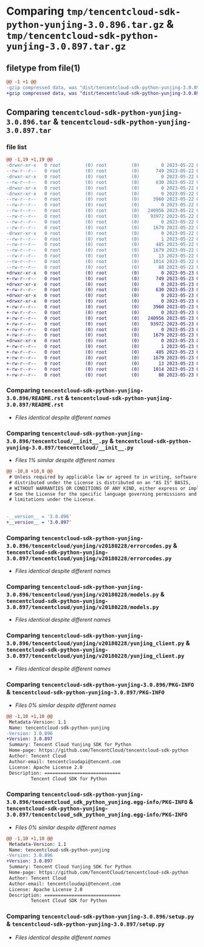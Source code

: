 # Comparing `tmp/tencentcloud-sdk-python-yunjing-3.0.896.tar.gz` & `tmp/tencentcloud-sdk-python-yunjing-3.0.897.tar.gz`

## filetype from file(1)

```diff
@@ -1 +1 @@
-gzip compressed data, was "dist/tencentcloud-sdk-python-yunjing-3.0.896.tar", last modified: Mon May 22 00:38:15 2023, max compression
+gzip compressed data, was "dist/tencentcloud-sdk-python-yunjing-3.0.897.tar", last modified: Tue May 23 02:36:57 2023, max compression
```

## Comparing `tencentcloud-sdk-python-yunjing-3.0.896.tar` & `tencentcloud-sdk-python-yunjing-3.0.897.tar`

### file list

```diff
@@ -1,19 +1,19 @@
-drwxr-xr-x   0 root         (0) root         (0)        0 2023-05-22 00:38:15.000000 tencentcloud-sdk-python-yunjing-3.0.896/
--rw-r--r--   0 root         (0) root         (0)      749 2023-05-22 00:38:15.000000 tencentcloud-sdk-python-yunjing-3.0.896/README.rst
-drwxr-xr-x   0 root         (0) root         (0)        0 2023-05-22 00:38:15.000000 tencentcloud-sdk-python-yunjing-3.0.896/tencentcloud/
--rw-r--r--   0 root         (0) root         (0)      630 2023-05-22 00:38:15.000000 tencentcloud-sdk-python-yunjing-3.0.896/tencentcloud/__init__.py
-drwxr-xr-x   0 root         (0) root         (0)        0 2023-05-22 00:38:15.000000 tencentcloud-sdk-python-yunjing-3.0.896/tencentcloud/yunjing/
-drwxr-xr-x   0 root         (0) root         (0)        0 2023-05-22 00:38:15.000000 tencentcloud-sdk-python-yunjing-3.0.896/tencentcloud/yunjing/v20180228/
--rw-r--r--   0 root         (0) root         (0)     3960 2023-05-22 00:38:15.000000 tencentcloud-sdk-python-yunjing-3.0.896/tencentcloud/yunjing/v20180228/errorcodes.py
--rw-r--r--   0 root         (0) root         (0)        0 2023-05-22 00:38:15.000000 tencentcloud-sdk-python-yunjing-3.0.896/tencentcloud/yunjing/v20180228/__init__.py
--rw-r--r--   0 root         (0) root         (0)   240956 2023-05-22 00:38:15.000000 tencentcloud-sdk-python-yunjing-3.0.896/tencentcloud/yunjing/v20180228/models.py
--rw-r--r--   0 root         (0) root         (0)    93972 2023-05-22 00:38:15.000000 tencentcloud-sdk-python-yunjing-3.0.896/tencentcloud/yunjing/v20180228/yunjing_client.py
--rw-r--r--   0 root         (0) root         (0)        0 2023-05-22 00:38:15.000000 tencentcloud-sdk-python-yunjing-3.0.896/tencentcloud/yunjing/__init__.py
--rw-r--r--   0 root         (0) root         (0)     1679 2023-05-22 00:38:15.000000 tencentcloud-sdk-python-yunjing-3.0.896/PKG-INFO
-drwxr-xr-x   0 root         (0) root         (0)        0 2023-05-22 00:38:15.000000 tencentcloud-sdk-python-yunjing-3.0.896/tencentcloud_sdk_python_yunjing.egg-info/
--rw-r--r--   0 root         (0) root         (0)        1 2023-05-22 00:38:15.000000 tencentcloud-sdk-python-yunjing-3.0.896/tencentcloud_sdk_python_yunjing.egg-info/dependency_links.txt
--rw-r--r--   0 root         (0) root         (0)      485 2023-05-22 00:38:15.000000 tencentcloud-sdk-python-yunjing-3.0.896/tencentcloud_sdk_python_yunjing.egg-info/SOURCES.txt
--rw-r--r--   0 root         (0) root         (0)     1679 2023-05-22 00:38:15.000000 tencentcloud-sdk-python-yunjing-3.0.896/tencentcloud_sdk_python_yunjing.egg-info/PKG-INFO
--rw-r--r--   0 root         (0) root         (0)       13 2023-05-22 00:38:15.000000 tencentcloud-sdk-python-yunjing-3.0.896/tencentcloud_sdk_python_yunjing.egg-info/top_level.txt
--rw-r--r--   0 root         (0) root         (0)     1014 2023-05-22 00:38:15.000000 tencentcloud-sdk-python-yunjing-3.0.896/setup.py
--rw-r--r--   0 root         (0) root         (0)       88 2023-05-22 00:38:15.000000 tencentcloud-sdk-python-yunjing-3.0.896/setup.cfg
+drwxr-xr-x   0 root         (0) root         (0)        0 2023-05-23 02:36:57.000000 tencentcloud-sdk-python-yunjing-3.0.897/
+-rw-r--r--   0 root         (0) root         (0)      749 2023-05-23 02:36:57.000000 tencentcloud-sdk-python-yunjing-3.0.897/README.rst
+drwxr-xr-x   0 root         (0) root         (0)        0 2023-05-23 02:36:57.000000 tencentcloud-sdk-python-yunjing-3.0.897/tencentcloud/
+-rw-r--r--   0 root         (0) root         (0)      630 2023-05-23 02:36:57.000000 tencentcloud-sdk-python-yunjing-3.0.897/tencentcloud/__init__.py
+drwxr-xr-x   0 root         (0) root         (0)        0 2023-05-23 02:36:57.000000 tencentcloud-sdk-python-yunjing-3.0.897/tencentcloud/yunjing/
+drwxr-xr-x   0 root         (0) root         (0)        0 2023-05-23 02:36:57.000000 tencentcloud-sdk-python-yunjing-3.0.897/tencentcloud/yunjing/v20180228/
+-rw-r--r--   0 root         (0) root         (0)     3960 2023-05-23 02:36:57.000000 tencentcloud-sdk-python-yunjing-3.0.897/tencentcloud/yunjing/v20180228/errorcodes.py
+-rw-r--r--   0 root         (0) root         (0)        0 2023-05-23 02:36:57.000000 tencentcloud-sdk-python-yunjing-3.0.897/tencentcloud/yunjing/v20180228/__init__.py
+-rw-r--r--   0 root         (0) root         (0)   240956 2023-05-23 02:36:57.000000 tencentcloud-sdk-python-yunjing-3.0.897/tencentcloud/yunjing/v20180228/models.py
+-rw-r--r--   0 root         (0) root         (0)    93972 2023-05-23 02:36:57.000000 tencentcloud-sdk-python-yunjing-3.0.897/tencentcloud/yunjing/v20180228/yunjing_client.py
+-rw-r--r--   0 root         (0) root         (0)        0 2023-05-23 02:36:57.000000 tencentcloud-sdk-python-yunjing-3.0.897/tencentcloud/yunjing/__init__.py
+-rw-r--r--   0 root         (0) root         (0)     1679 2023-05-23 02:36:57.000000 tencentcloud-sdk-python-yunjing-3.0.897/PKG-INFO
+drwxr-xr-x   0 root         (0) root         (0)        0 2023-05-23 02:36:57.000000 tencentcloud-sdk-python-yunjing-3.0.897/tencentcloud_sdk_python_yunjing.egg-info/
+-rw-r--r--   0 root         (0) root         (0)        1 2023-05-23 02:36:57.000000 tencentcloud-sdk-python-yunjing-3.0.897/tencentcloud_sdk_python_yunjing.egg-info/dependency_links.txt
+-rw-r--r--   0 root         (0) root         (0)      485 2023-05-23 02:36:57.000000 tencentcloud-sdk-python-yunjing-3.0.897/tencentcloud_sdk_python_yunjing.egg-info/SOURCES.txt
+-rw-r--r--   0 root         (0) root         (0)     1679 2023-05-23 02:36:57.000000 tencentcloud-sdk-python-yunjing-3.0.897/tencentcloud_sdk_python_yunjing.egg-info/PKG-INFO
+-rw-r--r--   0 root         (0) root         (0)       13 2023-05-23 02:36:57.000000 tencentcloud-sdk-python-yunjing-3.0.897/tencentcloud_sdk_python_yunjing.egg-info/top_level.txt
+-rw-r--r--   0 root         (0) root         (0)     1014 2023-05-23 02:36:57.000000 tencentcloud-sdk-python-yunjing-3.0.897/setup.py
+-rw-r--r--   0 root         (0) root         (0)       88 2023-05-23 02:36:57.000000 tencentcloud-sdk-python-yunjing-3.0.897/setup.cfg
```

### Comparing `tencentcloud-sdk-python-yunjing-3.0.896/README.rst` & `tencentcloud-sdk-python-yunjing-3.0.897/README.rst`

 * *Files identical despite different names*

### Comparing `tencentcloud-sdk-python-yunjing-3.0.896/tencentcloud/__init__.py` & `tencentcloud-sdk-python-yunjing-3.0.897/tencentcloud/__init__.py`

 * *Files 1% similar despite different names*

```diff
@@ -10,8 +10,8 @@
 # Unless required by applicable law or agreed to in writing, software
 # distributed under the License is distributed on an "AS IS" BASIS,
 # WITHOUT WARRANTIES OR CONDITIONS OF ANY KIND, either express or implied.
 # See the License for the specific language governing permissions and
 # limitations under the License.
 
 
-__version__ = '3.0.896'
+__version__ = '3.0.897'
```

### Comparing `tencentcloud-sdk-python-yunjing-3.0.896/tencentcloud/yunjing/v20180228/errorcodes.py` & `tencentcloud-sdk-python-yunjing-3.0.897/tencentcloud/yunjing/v20180228/errorcodes.py`

 * *Files identical despite different names*

### Comparing `tencentcloud-sdk-python-yunjing-3.0.896/tencentcloud/yunjing/v20180228/models.py` & `tencentcloud-sdk-python-yunjing-3.0.897/tencentcloud/yunjing/v20180228/models.py`

 * *Files identical despite different names*

### Comparing `tencentcloud-sdk-python-yunjing-3.0.896/tencentcloud/yunjing/v20180228/yunjing_client.py` & `tencentcloud-sdk-python-yunjing-3.0.897/tencentcloud/yunjing/v20180228/yunjing_client.py`

 * *Files identical despite different names*

### Comparing `tencentcloud-sdk-python-yunjing-3.0.896/PKG-INFO` & `tencentcloud-sdk-python-yunjing-3.0.897/PKG-INFO`

 * *Files 0% similar despite different names*

```diff
@@ -1,10 +1,10 @@
 Metadata-Version: 1.1
 Name: tencentcloud-sdk-python-yunjing
-Version: 3.0.896
+Version: 3.0.897
 Summary: Tencent Cloud Yunjing SDK for Python
 Home-page: https://github.com/TencentCloud/tencentcloud-sdk-python
 Author: Tencent Cloud
 Author-email: tencentcloudapi@tencent.com
 License: Apache License 2.0
 Description: ============================
         Tencent Cloud SDK for Python
```

### Comparing `tencentcloud-sdk-python-yunjing-3.0.896/tencentcloud_sdk_python_yunjing.egg-info/PKG-INFO` & `tencentcloud-sdk-python-yunjing-3.0.897/tencentcloud_sdk_python_yunjing.egg-info/PKG-INFO`

 * *Files 0% similar despite different names*

```diff
@@ -1,10 +1,10 @@
 Metadata-Version: 1.1
 Name: tencentcloud-sdk-python-yunjing
-Version: 3.0.896
+Version: 3.0.897
 Summary: Tencent Cloud Yunjing SDK for Python
 Home-page: https://github.com/TencentCloud/tencentcloud-sdk-python
 Author: Tencent Cloud
 Author-email: tencentcloudapi@tencent.com
 License: Apache License 2.0
 Description: ============================
         Tencent Cloud SDK for Python
```

### Comparing `tencentcloud-sdk-python-yunjing-3.0.896/setup.py` & `tencentcloud-sdk-python-yunjing-3.0.897/setup.py`

 * *Files identical despite different names*

